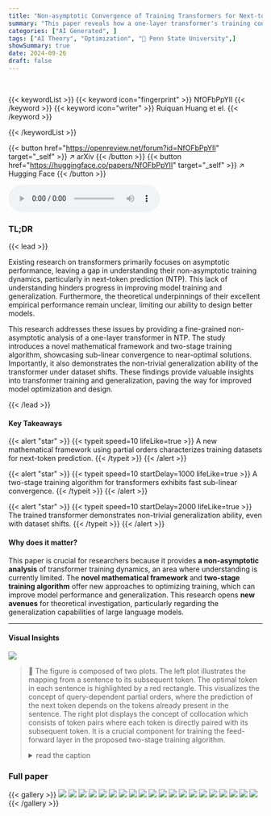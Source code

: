 ```yaml
---
title: "Non-asymptotic Convergence of Training Transformers for Next-token Prediction"
summary: "This paper reveals how a one-layer transformer's training converges for next-token prediction, showing sub-linear convergence for both layers and shedding light on its surprising generalization abilit..."
categories: ["AI Generated", ]
tags: ["AI Theory", "Optimization", "🏢 Penn State University",]
showSummary: true
date: 2024-09-26
draft: false
---
```


<br>

{{< keywordList >}}
{{< keyword icon="fingerprint" >}} NfOFbPpYII {{< /keyword >}}
{{< keyword icon="writer" >}} Ruiquan Huang et el. {{< /keyword >}}
 
{{< /keywordList >}}

{{< button href="https://openreview.net/forum?id=NfOFbPpYII" target="_self" >}}
↗ arXiv
{{< /button >}}
{{< button href="https://huggingface.co/papers/NfOFbPpYII" target="_self" >}}
↗ Hugging Face
{{< /button >}}



<audio controls>
    <source src="https://ai-paper-reviewer.com/NfOFbPpYII/podcast.wav" type="audio/wav">
    Your browser does not support the audio element.
</audio>


### TL;DR


{{< lead >}}

Existing research on transformers primarily focuses on asymptotic performance, leaving a gap in understanding their non-asymptotic training dynamics, particularly in next-token prediction (NTP).  This lack of understanding hinders progress in improving model training and generalization.  Furthermore, the theoretical underpinnings of their excellent empirical performance remain unclear, limiting our ability to design better models.

This research addresses these issues by providing a fine-grained non-asymptotic analysis of a one-layer transformer in NTP.  The study introduces a novel mathematical framework and two-stage training algorithm, showcasing sub-linear convergence to near-optimal solutions.  Importantly, it also demonstrates the non-trivial generalization ability of the transformer under dataset shifts. These findings provide valuable insights into transformer training and generalization, paving the way for improved model optimization and design.

{{< /lead >}}


#### Key Takeaways

{{< alert "star" >}}
{{< typeit speed=10 lifeLike=true >}} A new mathematical framework using partial orders characterizes training datasets for next-token prediction. {{< /typeit >}}
{{< /alert >}}

{{< alert "star" >}}
{{< typeit speed=10 startDelay=1000 lifeLike=true >}} A two-stage training algorithm for transformers exhibits fast sub-linear convergence. {{< /typeit >}}
{{< /alert >}}

{{< alert "star" >}}
{{< typeit speed=10 startDelay=2000 lifeLike=true >}} The trained transformer demonstrates non-trivial generalization ability, even with dataset shifts. {{< /typeit >}}
{{< /alert >}}

#### Why does it matter?
This paper is crucial for researchers because it provides **a non-asymptotic analysis** of transformer training dynamics, an area where understanding is currently limited.  The **novel mathematical framework** and **two-stage training algorithm** offer new approaches to optimizing training, which can improve model performance and generalization. This research opens **new avenues** for theoretical investigation, particularly regarding the generalization capabilities of large language models.

------
#### Visual Insights



![](https://ai-paper-reviewer.com/NfOFbPpYII/figures_4_1.jpg)

> 🔼 The figure is composed of two plots. The left plot illustrates the mapping from a sentence to its subsequent token.  The optimal token in each sentence is highlighted by a red rectangle. This visualizes the concept of query-dependent partial orders, where the prediction of the next token depends on the tokens already present in the sentence. The right plot displays the concept of collocation which consists of token pairs where each token is directly paired with its subsequent token. It is a crucial component for training the feed-forward layer in the proposed two-stage training algorithm.
> <details>
> <summary>read the caption</summary>
> Figure 1: The left plot shows the mapping from sentence to the next token. The red rectangle indicates the optimal token in the corresponding sentence. The right plot shows the collocation relationship.
> </details>







### Full paper

{{< gallery >}}
<img src="https://ai-paper-reviewer.com/NfOFbPpYII/1.png" class="grid-w50 md:grid-w33 xl:grid-w25" />
<img src="https://ai-paper-reviewer.com/NfOFbPpYII/2.png" class="grid-w50 md:grid-w33 xl:grid-w25" />
<img src="https://ai-paper-reviewer.com/NfOFbPpYII/3.png" class="grid-w50 md:grid-w33 xl:grid-w25" />
<img src="https://ai-paper-reviewer.com/NfOFbPpYII/4.png" class="grid-w50 md:grid-w33 xl:grid-w25" />
<img src="https://ai-paper-reviewer.com/NfOFbPpYII/5.png" class="grid-w50 md:grid-w33 xl:grid-w25" />
<img src="https://ai-paper-reviewer.com/NfOFbPpYII/6.png" class="grid-w50 md:grid-w33 xl:grid-w25" />
<img src="https://ai-paper-reviewer.com/NfOFbPpYII/7.png" class="grid-w50 md:grid-w33 xl:grid-w25" />
<img src="https://ai-paper-reviewer.com/NfOFbPpYII/8.png" class="grid-w50 md:grid-w33 xl:grid-w25" />
<img src="https://ai-paper-reviewer.com/NfOFbPpYII/9.png" class="grid-w50 md:grid-w33 xl:grid-w25" />
<img src="https://ai-paper-reviewer.com/NfOFbPpYII/10.png" class="grid-w50 md:grid-w33 xl:grid-w25" />
<img src="https://ai-paper-reviewer.com/NfOFbPpYII/11.png" class="grid-w50 md:grid-w33 xl:grid-w25" />
<img src="https://ai-paper-reviewer.com/NfOFbPpYII/12.png" class="grid-w50 md:grid-w33 xl:grid-w25" />
<img src="https://ai-paper-reviewer.com/NfOFbPpYII/13.png" class="grid-w50 md:grid-w33 xl:grid-w25" />
<img src="https://ai-paper-reviewer.com/NfOFbPpYII/14.png" class="grid-w50 md:grid-w33 xl:grid-w25" />
<img src="https://ai-paper-reviewer.com/NfOFbPpYII/15.png" class="grid-w50 md:grid-w33 xl:grid-w25" />
<img src="https://ai-paper-reviewer.com/NfOFbPpYII/16.png" class="grid-w50 md:grid-w33 xl:grid-w25" />
<img src="https://ai-paper-reviewer.com/NfOFbPpYII/17.png" class="grid-w50 md:grid-w33 xl:grid-w25" />
<img src="https://ai-paper-reviewer.com/NfOFbPpYII/18.png" class="grid-w50 md:grid-w33 xl:grid-w25" />
<img src="https://ai-paper-reviewer.com/NfOFbPpYII/19.png" class="grid-w50 md:grid-w33 xl:grid-w25" />
<img src="https://ai-paper-reviewer.com/NfOFbPpYII/20.png" class="grid-w50 md:grid-w33 xl:grid-w25" />
{{< /gallery >}}